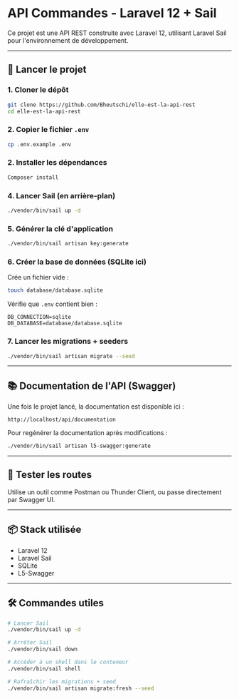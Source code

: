 # API Commandes - Laravel 12 + Sail

Ce projet est une API REST construite avec Laravel 12, utilisant Laravel Sail pour l'environnement de développement.

---

## 🚀 Lancer le projet

### 1. Cloner le dépôt

```bash
git clone https://github.com/Bheutschi/elle-est-la-api-rest
cd elle-est-la-api-rest
```

### 2. Copier le fichier `.env`

```bash
cp .env.example .env
```

### 2. Installer les dépendances

```bash
Composer install
```

### 4. Lancer Sail (en arrière-plan)

```bash
./vendor/bin/sail up -d
```

### 5. Générer la clé d'application

```bash
./vendor/bin/sail artisan key:generate
```

### 6. Créer la base de données (SQLite ici)

Crée un fichier vide :
```bash
touch database/database.sqlite
```

Vérifie que `.env` contient bien :

```env
DB_CONNECTION=sqlite
DB_DATABASE=database/database.sqlite
```

### 7. Lancer les migrations + seeders

```bash
./vendor/bin/sail artisan migrate --seed
```

---

## 📚 Documentation de l'API (Swagger)

Une fois le projet lancé, la documentation est disponible ici :

```
http://localhost/api/documentation
```

Pour regénérer la documentation après modifications :
```bash
./vendor/bin/sail artisan l5-swagger:generate
```

---

## 🧪 Tester les routes

Utilise un outil comme Postman ou Thunder Client, ou passe directement par Swagger UI.

---

## 📦 Stack utilisée

- Laravel 12
- Laravel Sail
- SQLite
- L5-Swagger

---

## 🛠️ Commandes utiles

```bash
# Lancer Sail
./vendor/bin/sail up -d

# Arrêter Sail
./vendor/bin/sail down

# Accéder à un shell dans le conteneur
./vendor/bin/sail shell

# Rafraîchir les migrations + seed
./vendor/bin/sail artisan migrate:fresh --seed
```
